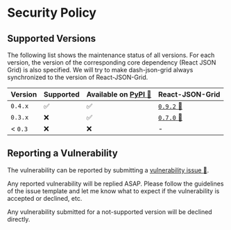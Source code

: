 # Security Policy

## Supported Versions

The following list shows the maintenance status of all versions. For each version,
the version of the corresponding core dependency (React JSON Grid) is also specified.
We will try to make dash-json-grid always synchronized to the version of
React-JSON-Grid.

| Version | Supported          | Available on [PyPI :link:][link-pypi] | React-JSON-Grid  |
| ------- | ------------------ | ------------------ | ------------------ |
| `0.4.x`   | :white_check_mark: | :white_check_mark: | [`0.9.2` :link:][link-rjg-092] |
| `0.3.x`   | :x:                | :white_check_mark: | [`0.7.0` :link:][link-rjg-070] |
| < `0.3`   | :x:                | :x:                | -                  |

## Reporting a Vulnerability

The vulnerability can be reported by submitting a [vulnerability issue :link:][link-issue].

Any reported vulnerability will be replied ASAP. Please follow the guidelines of the issue
template and let me know what to expect if the vulnerability is accepted or declined, etc.

Any vulnerability submitted for a not-supported version will be declined directly.

[link-pypi]:https://pypi.org/project/dash-json-grid
[link-issue]:https://github.com/cainmagi/dash-json-grid/security/advisories/new

[link-rjg-092]:https://github.com/RedHeadphone/react-json-grid/tree/v0.9.2
[link-rjg-070]:https://github.com/RedHeadphone/react-json-grid/tree/94e0da926a63d3bd810357eac84b871eeea49f00
